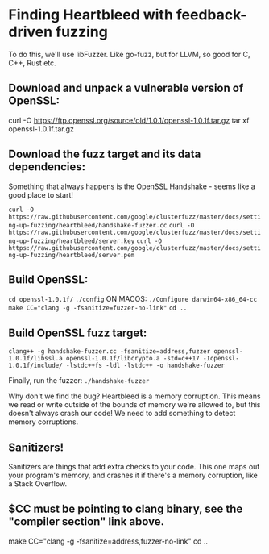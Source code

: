 # Finding Heartbleed with feedback-driven fuzzing

To do this, we'll use libFuzzer. Like go-fuzz, but for LLVM, so good for C, C++, Rust etc.

## Download and unpack a vulnerable version of OpenSSL:
curl -O https://ftp.openssl.org/source/old/1.0.1/openssl-1.0.1f.tar.gz
tar xf openssl-1.0.1f.tar.gz

## Download the fuzz target and its data dependencies:

Something that always happens is the OpenSSL Handshake - seems like a good place to start!

`curl -O https://raw.githubusercontent.com/google/clusterfuzz/master/docs/setting-up-fuzzing/heartbleed/handshake-fuzzer.cc`
`curl -O https://raw.githubusercontent.com/google/clusterfuzz/master/docs/setting-up-fuzzing/heartbleed/server.key`
`curl -O https://raw.githubusercontent.com/google/clusterfuzz/master/docs/setting-up-fuzzing/heartbleed/server.pem`


## Build OpenSSL:
`cd openssl-1.0.1f/`
`./config` ON MACOS: `./Configure darwin64-x86_64-cc`
`make CC="clang -g -fsanitize=fuzzer-no-link"`
`cd ..`


## Build OpenSSL fuzz target:
`clang++ -g handshake-fuzzer.cc -fsanitize=address,fuzzer openssl-1.0.1f/libssl.a openssl-1.0.1f/libcrypto.a -std=c++17 -Iopenssl-1.0.1f/include/ -lstdc++fs -ldl -lstdc++ -o handshake-fuzzer`

Finally, run the fuzzer: `./handshake-fuzzer`

Why don't we find the bug? Heartbleed is a memory corruption. This means we read or write outside of the bounds of memory we're allowed to, but this doesn't always crash our code! We need to add something to detect memory corruptions.

## Sanitizers!

Sanitizers are things that add extra checks to your code. This one maps out your program's memory, and crashes it if there's a memory corruption, like a Stack Overflow.

## $CC must be pointing to clang binary, see the "compiler section" link above.
make CC="clang -g -fsanitize=address,fuzzer-no-link"
cd ..